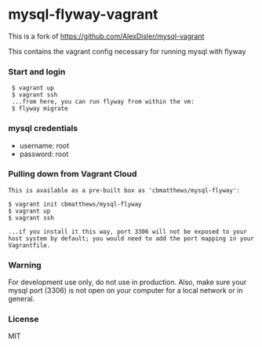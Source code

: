 # mysql-flyway-vagrant

This is a fork of https://github.com/AlexDisler/mysql-vagrant

This contains the vagrant config necessary for running mysql with flyway

### Start and login

     $ vagrant up
     $ vagrant ssh
     ...from here, you can run flyway from within the vm:
     $ flyway migrate

### mysql credentials

- username: root
- password: root

### Pulling down from Vagrant Cloud

    This is available as a pre-built box as 'cbmatthews/mysql-flyway':
    
    $ vagrant init cbmatthews/mysql-flyway
    $ vagrant up
    $ vagrant ssh

    ...if you install it this way, port 3306 will not be exposed to your host system by default; you would need to add the port mapping in your Vagrantfile.

### Warning

For development use only, do not use in production.
Also, make sure your mysql port (3306) is not open on your computer for a local network or in general.

### License

MIT
